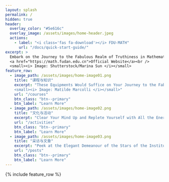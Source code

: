 ```yaml
---
layout: splash
permalink: /
hidden: true
header:
  overlay_color: "#5e616c"
  overlay_image: /assets/images/home-header.jpeg
  actions:
    - label: "<i class='fas fa-download'></i> FDU-MATH"
      url: "/docs/quick-start-guide/"
excerpt: >
  Embark on the Journey to the Fabulous Realm of Truthiness in Mathematics. <br />
  <a href="https://math.fudan.edu.cn">Official Website</a><br />
  <small><i> Image: Shutterstock/Marina Sun </i></small>
feature_row:
  - image_path: /assets/images/home-image01.png
    title: "课程与知识"
    excerpt: "These Equipments Would Suffice on Your Journey to the Fabulous Realm of Truthiness in Mathematics.<br />
    <small><i> Image: Matilde Marcolli </i></small>"
    url: "/courses"
    btn_class: "btn--primary"
    btn_label: "Learn More"
  - image_path: /assets/images/home-image02.png
    title: "文化与活动"
    excerpt: "Clear Your Mind Up and Replete Yourself with All the Energy You Would Require Along the Long Trek."
    url: "/activities"
    btn_class: "btn--primary"
    btn_label: "Learn More"
  - image_path: /assets/images/home-image03.png
    title: "采访与文章"
    excerpt: "Peek at the Elegant Demeanour of the Stars of the Institute Amid Their Probe to the Ultimate Truthiness."
    url: "/posts"
    btn_class: "btn--primary"
    btn_label: "Learn More"
---
```


{% include feature_row %}